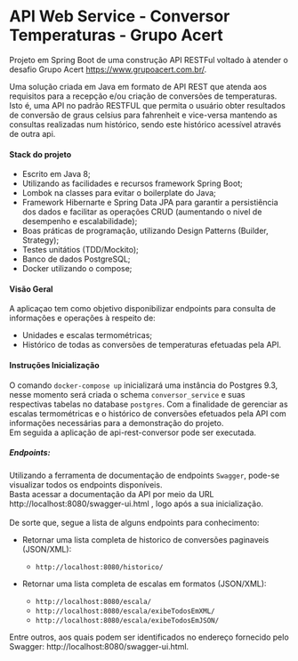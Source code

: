 # API Web Service - Conversor Temperaturas - Grupo Acert
  Projeto em Spring Boot de uma construção API RESTFul voltado à atender o desafio Grupo Acert <link>https://www.grupoacert.com.br/.
   
  Uma solução criada em Java em formato de API REST que atenda aos requisitos para a recepção e/ou criação de conversões de temperaturas. Isto é, uma API no padrão RESTFUL que permita o usuário obter resultados de conversão de graus celsius 
  para fahrenheit e vice-versa mantendo as consultas realizadas num histórico, sendo este histórico acessível através de outra api.
 
 #### Stack do projeto
  - Escrito em Java 8;
  - Utilizando as facilidades e recursos framework Spring Boot;
  - Lombok na classes para evitar o boilerplate do Java;
  - Framework Hibernarte e Spring Data JPA para garantir a persistiência dos dados e facilitar as operações CRUD (aumentando o nivel de desempenho e escalabilidade);
  - Boas práticas de programação, utilizando Design Patterns (Builder, Strategy);
  - Testes unitátios (TDD/Mockito);
  - Banco de dados PostgreSQL;
  - Docker utilizando o compose;
  
  #### Visão Geral
  
  A aplicaçao tem como objetivo disponibilizar endpoints para consulta de informações e operações à respeito de:
  - Unidades e escalas termométricas;
  - Histórico de todas as conversões de temperaturas efetuadas pela API. 
  
  #### Instruções Inicialização
  
 O comando ```docker-compose up``` inicializará uma instância do Postgres 9.3, nesse momento será criada o schema ```conversor_service``` e suas respectivas tabelas no database ```postgres```. 
 Com a finalidade de gerenciar as escalas termométricas e o histórico de conversões efetuados pela API com informações necessárias para a demonstração do projeto. <br> Em seguida a aplicação de api-rest-conversor pode ser executada.
  
  ##### Endpoints: 
  
  Utilizando a ferramenta de documentação de endpoints ```Swagger```, pode-se visualizar todos os endpoints disponíveis.<br>
  Basta acessar a documentação da API por meio da URL <link>http://localhost:8080/swagger-ui.html , logo após a sua inicialização. <br><br> 
  De sorte que, segue a lista de alguns endpoints para conhecimento: 
  
  - Retornar uma lista completa de historico de conversões paginaveis (JSON/XML):
    - `http://localhost:8080/historico/`

 - Retornar uma lista completa de escalas em formatos (JSON/XML):
   - `http://localhost:8080/escala/`
   - `http://localhost:8080/escala/exibeTodosEmXML/`
   - `http://localhost:8080/escala/exibeTodosEmJSON/`
     
 Entre outros, aos quais podem ser identificados no endereço fornecido pelo Swagger: <link>http://localhost:8080/swagger-ui.html.